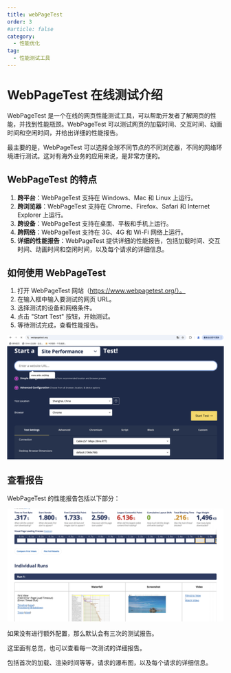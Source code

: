 ```yaml
---
title: webPageTest
order: 3
#article: false
category:
  - 性能优化
tag:
  - 性能测试工具
---
```


# WebPageTest 在线测试介绍

WebPageTest 是一个在线的网页性能测试工具，可以帮助开发者了解网页的性能，并找到性能瓶颈。WebPageTest 可以测试网页的加载时间、交互时间、动画时间和空闲时间，并给出详细的性能报告。

最主要的是，WebPageTest 可以选择全球不同节点的不同浏览器，不同的网络环境进行测试。这对有海外业务的应用来说，是非常方便的。

## WebPageTest 的特点

1. **跨平台**：WebPageTest 支持在 Windows、Mac 和 Linux 上运行。
2. **跨浏览器**：WebPageTest 支持在 Chrome、Firefox、Safari 和 Internet Explorer 上运行。
3. **跨设备**：WebPageTest 支持在桌面、平板和手机上运行。
4. **跨网络**：WebPageTest 支持在 3G、4G 和 Wi-Fi 网络上运行。
5. **详细的性能报告**：WebPageTest 提供详细的性能报告，包括加载时间、交互时间、动画时间和空闲时间，以及每个请求的详细信息。

## 如何使用 WebPageTest

1. 打开 WebPageTest 网站（https://www.webpagetest.org/）。
2. 在输入框中输入要测试的网页 URL。
3. 选择测试的设备和网络条件。
4. 点击 "Start Test" 按钮，开始测试。
5. 等待测试完成，查看性能报告。

![](images/webpagetest1.png)

## 查看报告

WebPageTest 的性能报告包括以下部分：

![](images/webpagetest2.png)

如果没有进行额外配置，那么默认会有三次的测试报告。

这里面有总览，也可以查看每一次测试的详细报告。

包括首次的加载、渲染时间等等，请求的瀑布图，以及每个请求的详细信息。